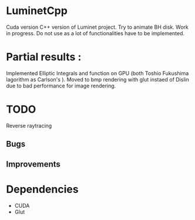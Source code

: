 # LuminetCpp
Cuda version  C++ version of Luminet project.
Try to animate BH disk.
Work in progress. Do not use as a lot of  functionalities have to be implemented.
# Partial results :
Implemented Elliptic Integrals and function on GPU (both Toshio Fukushima lagorithm as Carlson's ).
Moved to bmp rendering with glut instaed of Dislin due to bad performance for image rendering.
# TODO
Reverse raytracing
## Bugs


## Improvements



# Dependencies
- CUDA
- Glut
